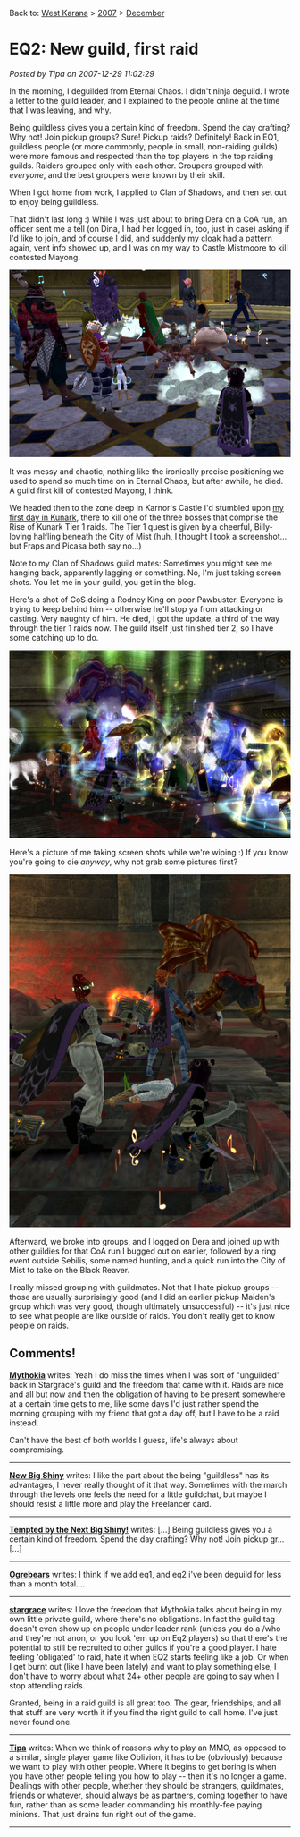 Back to: [West Karana](/posts/westkarana.md) > [2007](/posts/2007/westkarana.md) > [December](./westkarana.md)
# EQ2: New guild, first raid

*Posted by Tipa on 2007-12-29 11:02:29*

In the morning, I deguilded from Eternal Chaos. I didn't ninja deguild. I wrote a letter to the guild leader, and I explained to the people online at the time that I was leaving, and why.

Being guildless gives you a certain kind of freedom. Spend the day crafting? Why not! Join pickup groups? Sure! Pickup raids? Definitely! Back in EQ1, guildless people (or more commonly, people in small, non-raiding guilds) were more famous and respected than the top players in the top raiding guilds. Raiders grouped only with each other. Groupers grouped with *everyone*, and the best groupers were known by their skill.

When I got home from work, I applied to Clan of Shadows, and then set out to enjoy being guildless.

That didn't last long :) While I was just about to bring Dera on a CoA run, an officer sent me a tell (on Dina, I had her logged in, too, just in case) asking if I'd like to join, and of course I did, and suddenly my cloak had a pattern again, vent info showed up, and I was on my way to Castle Mistmoore to kill contested Mayong.

![everquest2-2007-12-28-21-44-55-46.jpg](../../../uploads/2007/12/everquest2-2007-12-28-21-44-55-46.jpg)

It was messy and chaotic, nothing like the ironically precise positioning we used to spend so much time on in Eternal Chaos, but after awhile, he died. A guild first kill of contested Mayong, I think.

We headed then to the zone deep in Karnor's Castle I'd stumbled upon [my first day in Kunark](../../../index.php/2007/11/14/eq2-rise-of-kunark-day-one/), there to kill one of the three bosses that comprise the Rise of Kunark Tier 1 raids. The Tier 1 quest is given by a cheerful, Billy-loving halfling beneath the City of Mist (huh, I thought I took a screenshot... but Fraps and Picasa both say no...)

Note to my Clan of Shadows guild mates: Sometimes you might see me hanging back, apparently lagging or something. No, I'm just taking screen shots. You let me in your guild, you get in the blog.

Here's a shot of CoS doing a Rodney King on poor Pawbuster. Everyone is trying to keep behind him -- otherwise he'll stop ya from attacking or casting. Very naughty of him. He died, I got the update, a third of the way through the tier 1 raids now. The guild itself just finished tier 2, so I have some catching up to do.

![everquest2-2007-12-28-22-51-02-70.jpg](../../../uploads/2007/12/everquest2-2007-12-28-22-51-02-70.jpg)

Here's a picture of me taking screen shots while we're wiping :) If you know you're going to die *anyway*, why not grab some pictures first?

![everquest2-2007-12-28-22-55-17-25.jpg](../../../uploads/2007/12/everquest2-2007-12-28-22-55-17-25.jpg)

Afterward, we broke into groups, and I logged on Dera and joined up with other guildies for that CoA run I bugged out on earlier, followed by a ring event outside Sebilis, some named hunting, and a quick run into the City of Mist to take on the Black Reaver.

I really missed grouping with guildmates. Not that I hate pickup groups -- those are usually surprisingly good (and I did an earlier pickup Maiden's group which was very good, though ultimately unsuccessful) -- it's just nice to see what people are like outside of raids. You don't really get to know people on raids.

## Comments!

**[Mythokia](http://blog.thermonuclearexchange.com)** writes: Yeah I do miss the times when I was sort of "unguilded" back in Stargrace's guild and the freedom that came with it. Raids are nice and all but now and then the obligation of having to be present somewhere at a certain time gets to me, like some days I'd just rather spend the morning grouping with my friend that got a day off, but I have to be a raid instead.

Can't have the best of both worlds I guess, life's always about compromising.

---

**[New Big Shiny](http://anythingbutranger.wordpress.com/)** writes: I like the part about the being "guildless" has its advantages, I never really thought of it that way. Sometimes with the march through the levels one feels the need for a little guildchat, but maybe I should resist a little more and play the Freelancer card.

---

**[Tempted by the Next Big Shiny!](http://anythingbutranger.wordpress.com/2007/12/30/10/)** writes: [...] Being guildless gives you a certain kind of freedom. Spend the day crafting? Why not! Join pickup gr... [...]

---

**[Ogrebears](http://www.ogrebear.com)** writes: I think if we add eq1, and eq2 i've been deguild for less than a month total....

---

**[stargrace](http://mmoquests.com)** writes: I love the freedom that Mythokia talks about being in my own little private guild, where there's no obligations. In fact the guild tag doesn't even show up on people under leader rank (unless you do a /who and they're not anon, or you look 'em up on Eq2 players) so that there's the potential to still be recruited to other guilds if you're a good player. I hate feeling 'obligated' to raid, hate it when EQ2 starts feeling like a job. Or when I get burnt out (like I have been lately) and want to play something else, I don't have to worry about what 24+ other people are going to say when I stop attending raids. 

Granted, being in a raid guild is all great too. The gear, friendships, and all that stuff are very worth it if you find the right guild to call home. I've just never found one.

---

**[Tipa](https://chasingdings.com)** writes: When we think of reasons why to play an MMO, as opposed to a similar, single player game like Oblivion, it has to be (obviously) because we want to play with other people. Where it begins to get boring is when you have other people telling you how to play -- then it's no longer a game. Dealings with other people, whether they should be strangers, guildmates, friends or whatever, should always be as partners, coming together to have fun, rather than as some leader commanding his monthly-fee paying minions. That just drains fun right out of the game.

---

